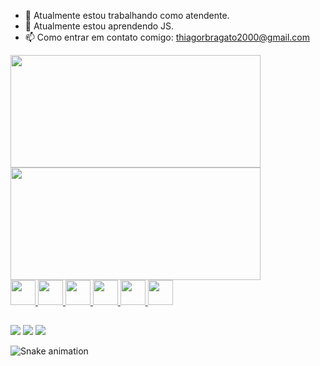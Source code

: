 - 🔭 Atualmente estou trabalhando como atendente.
- 🌱 Atualmente estou aprendendo JS.
- 📫 Como entrar em contato comigo: thiagorbragato2000@gmail.com
<div>
    <a href="https://github.com/thiagobragato">
    <img height="180em"  width="400em" src="https://github-readme-stats.vercel.app/api?username=thiagobragato&show_icons=true&theme=dark&include_all_commits=true&count_private=true"/>
     <img height="180em" width="400em" src="https://github-readme-stats.vercel.app/api/top-langs/?username=thiagobragato&layout=compact&langs_count=7&theme=dark"/>
</div>
  
<div>
  <img src="https://cdn.jsdelivr.net/gh/devicons/devicon/icons/html5/html5-original.svg" width="40" height="40"/>
  <img src="https://cdn.jsdelivr.net/gh/devicons/devicon/icons/css3/css3-original-wordmark.svg" width="40" height="40"/>
  <img src="https://cdn.jsdelivr.net/gh/devicons/devicon/icons/sass/sass-original.svg" width="40" height="40" />
  <img src="https://cdn.jsdelivr.net/gh/devicons/devicon/icons/bootstrap/bootstrap-plain.svg" width="40" height="40"/>
  <img src="https://cdn.jsdelivr.net/gh/devicons/devicon/icons/javascript/javascript-original.svg" width="40" height="40" />
  <img src="https://cdn.jsdelivr.net/gh/devicons/devicon/icons/jquery/jquery-original-wordmark.svg" width="40" height="40"/>
</div>

  
##

<div>
	<a href="thiagorbragato2000@gmail.com" target="_blank"><img src="https://img.shields.io/badge/Gmail-D14836?style=for-the-badge&logo=gmail&logoColor=white"/></a>
	<a href="https://www.linkedin.com/in/thiago-rodrigues-bragato-590b53123" target="_blank"><img src="https://img.shields.io/badge/LinkedIn-0077B5?style=for-the-badge&logo=linkedin&logoColor=white"/></a>
	<a href="https://www.instagram.com/thiago_bragato/" target="_blank"><img src="https://img.shields.io/badge/Instagram-E4405F?style=for-the-badge&logo=instagram&logoColor=white"/>	</a>
</div>
  
![Snake animation](https://github.com/thiagobragato/thiagobragato/blob/output/github-contribution-grid-snake.svg)
